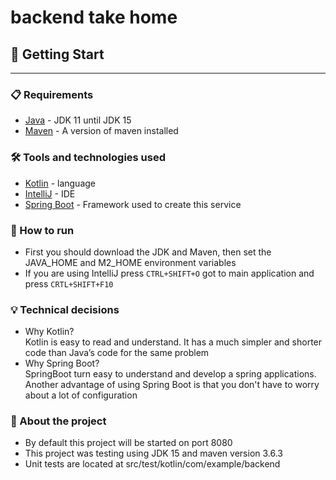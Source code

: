 # backend take home

## 🚀 Getting Start

---

### 📋 Requirements

- [Java](https://www.oracle.com/java/technologies/downloads/) - JDK 11 until JDK 15
- [Maven](https://maven.apache.org/docs/3.6.3/release-notes.html) - A version of maven installed

### 🛠️ Tools and technologies used

- [Kotlin](https://kotlinlang.org/) - language
- [IntelliJ](https://www.jetbrains.com/pt-br/idea/) - IDE
- [Spring Boot](https://spring.io/projects/spring-boot) - Framework used to create this service

### 🔧 How to run

- First you should download the JDK and Maven,
  then set the JAVA_HOME and M2_HOME environment variables
- If you are using IntelliJ press `CTRL+SHIFT+O` got to main application and press `CRTL+SHIFT+F10`

### 💡 Technical decisions

- Why Kotlin?</br>
  Kotlin is easy to read and understand.
  It has a much simpler and shorter code than Java’s code for the same problem</br>
- Why Spring Boot?</br>
  SpringBoot turn easy to understand and develop a spring applications. Another advantage of using Spring Boot is that you don't have to worry about a lot of configuration

### 📄 About the project

- By default this project will be started on port 8080
- This project was testing using JDK 15 and maven version 3.6.3
- Unit tests are located at src/test/kotlin/com/example/backend

